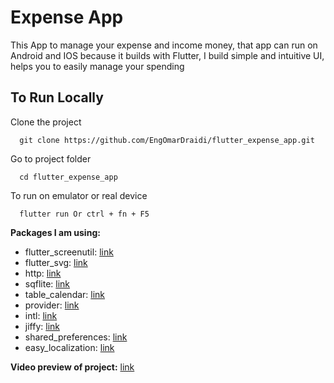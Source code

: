# Expense App

This App to manage your expense and income money, that app can run on Android and IOS because it builds with Flutter, I build simple and intuitive UI, helps you to easily manage your spending

## To Run Locally

Clone the project

```batch
  git clone https://github.com/EngOmarDraidi/flutter_expense_app.git
```

Go to project folder

```batch
  cd flutter_expense_app
```

To run on emulator or real device

```batch
  flutter run Or ctrl + fn + F5
```

**Packages I am using:**
  - flutter_screenutil: [link](https://pub.dev/packages/flutter_screenutil)
  - flutter_svg: [link](https://pub.dev/packages/flutter_svg)
  - http: [link](https://pub.dev/packages/http)
  - sqflite: [link](https://pub.dev/packages/sqflite)
  - table_calendar: [link](https://pub.dev/packages/table_calendar)
  - provider: [link](https://pub.dev/packages/provider)
  - intl: [link](https://pub.dev/packages/intl)
  - jiffy: [link](https://pub.dev/packages/jiffy)
  - shared_preferences: [link](https://pub.dev/packages/shared_preferences)
  - easy_localization: [link](https://pub.dev/packages/easy_localization)

**Video preview of project:** [link](https://www.linkedin.com/posts/engomardraidi_flutter-flutter-appdevelopment-activity-7025816696376410112-Db0l?utm_source=share&utm_medium=member_desktop)
